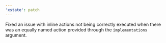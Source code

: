 ```yaml
---
'xstate': patch
---
```


Fixed an issue with inline actions not being correctly executed when there was an equally named action provided through the `implementations` argument.
